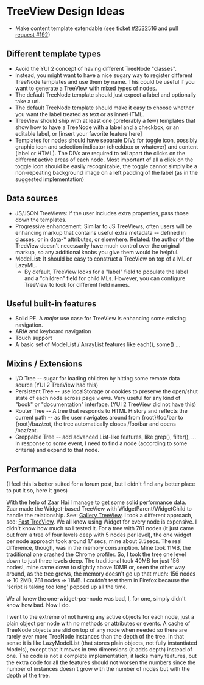 # TreeView Design Ideas

* Make content template extendable (see [ticket #2532516](http://yuilibrary.com/projects/yui3/ticket/2532516) and [pull request #192](https://github.com/yui/yui3/pull/192))

## Different template types

* Avoid the YUI 2 concept of having different TreeNode "classes".
* Instead, you might want to have a nice sugary way to register different TreeNode templates and use them by name. This could be useful if you want to generate a TreeView with mixed types of nodes.
* The default TreeNode template should just expect a label and optionally take a url.
* The default TreeNode template should make it easy to choose whether you want the label treated as text or as innerHTML. 
* TreeView should ship with at least one (preferably a few) templates that show how to have a TreeNode with a label and a checkbox, or an editable label, or [insert your favorite feature here]
* Templates for nodes should have separate DIVs for toggle icon, possibly graphic icon and selection indicator (checkbox or whatever) and content (label or HTML). The DIVs are required to tell apart the clicks on the different active areas of each node.  Most important of all a click on the toggle icon should be easily recognizable, the toggle cannot simply be a non-repeating background image on a left padding of the label (as in the suggested implementation)

## Data sources

* JS/JSON TreeViews: if the user includes extra properties, pass those down the templates.
* Progressive enhancement: Similar to JS TreeViews, often users will be enhancing markup that contains useful extra metadata -- defined in classes, or in data-* attributes, or elsewhere. Related: the author of the TreeView doesn't necessarily have much control over the original markup, so any additional knobs you give them would be helpful.
* ModelList: It should be easy to construct a TreeView on top of a ML or LazyML. 
  * By default, TreeView looks for a "label" field to populate the label and a "children" field for child MLs. However, you can configure TreeView to look for different field names.

## Useful built-in features

* Solid PE. A *major* use case for TreeView is enhancing some existing navigation.
* ARIA and keyboard navigation
* Touch support
* A basic set of ModelList / ArrayList features like each(), some() ... 

## Mixins / Extensions

* I/O Tree -- sugar for loading children by hitting some remote data source (YUI 2 TreeView had this)
* Persistent Tree -- use localStorage or cookies to preserve the open/shut state of each node across page views. Very useful for any kind of "book" or "documentation" interface. (YUI 2 TreeView did not have this)
* Router Tree -- A tree that responds to HTML History and reflects the current path -- as the user navigates around from {root}/foo/bar to {root}/baz/zot, the tree automatically closes /foo/bar and opens /baz/zot. 
* Greppable Tree -- add advanced List-like features, like grep(), filter(), ... In response to some event, I need to find a node (according to some criteria) and expand to that node.

## Performance data

(I feel this is better suited for a forum post, but I didn't find any better place to put it so, here it goes)

With the help of Zaar Hai I manage to get some solid performance data.   Zaar made the Widget-based TreeView with WidgetParent/WidgetChild to handle the relationship. See: [Gallery TreeView](http://yuilibrary.com/gallery/show/yui3treeview-ng).  I took a different approach, see: [Fast TreeView](https://github.com/Satyam/flyWeightTreeView).  We all know using Widget for every node is expensive. I didn't know how much so I tested it.   For a tree with 781 nodes (it just came out from a tree of four levels deep with 5 nodes per level), the one widget per node approach took around 17 secs, mine about 3.5secs.  The real difference, though, was in the memory consumption.  Mine took 11MB, the traditional one crashed the Chrome profiler.   So, I took the tree one level down to just three levels deep.   The traditional took 40MB for just 156 nodes!, mine came down to slightly above 10MB or, seen the other way around, as the tree grows, the memory doesn't go up that much: 156 nodes => 10.2MB, 781 nodes => 11MB.    I couldn't test them in Firefox because the 'script is taking too long' popped up all the time.  

We all knew the one-widget-per-node was bad, I, for one, simply didn't know how bad.  Now I do.

I went to the extreme of not having any active objects for each node, just a plain object per node with no methods or attributes or events.  A cache of TreeNode objects are slid on top of any node when needed so there are rarely ever more TreeNode instances than the depth of the tree. In that sense it is like LazyModelList (that stores plain objects, not fully instantiated Models), except that it moves in two dimensions (it adds depth) instead of one.  The code is not a complete implementation, it lacks many features, but the extra code for all the features should not worsen the numbers since the number of instances doesn't grow with the number of nodes but with the depth of the tree.
